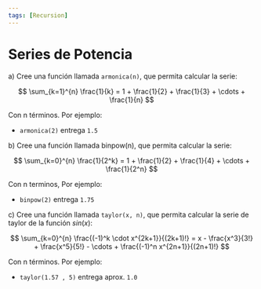 ```yaml
---
tags: [Recursion]
---
```


# Series de Potencia

a) Cree una función llamada `armonica(n)`, que permita calcular la serie:

$$ \sum_{k=1}^{n} \frac{1}{k} = 1 + \frac{1}{2} + \frac{1}{3} + \cdots + \frac{1}{n} $$


Con n términos. Por ejemplo:

- `armonica(2)` entrega `1.5`


b) Cree una función llamada binpow(n), que permita calcular la serie:

$$ \sum_{k=0}^{n} \frac{1}{2^k} = 1 + \frac{1}{2} + \frac{1}{4} + \cdots + \frac{1}{2^n} $$

Con n terminos, Por ejemplo:

- `binpow(2)` entrega `1.75`

c) Cree una función llamada `taylor(x, n)`, que permita calcular la serie de taylor de la función $sin(x)$:

$$ \sum_{k=0}^{n} \frac{(-1)^k \cdot x^{2k+1}}{(2k+1)!} = x - \frac{x^3}{3!} + \frac{x^5}{5!} - \cdots + \frac{(-1)^n x^{2n+1}}{(2n+1)!} $$

Con n términos. Por ejemplo:

- `taylor(1.57 , 5)` entrega aprox. `1.0`


